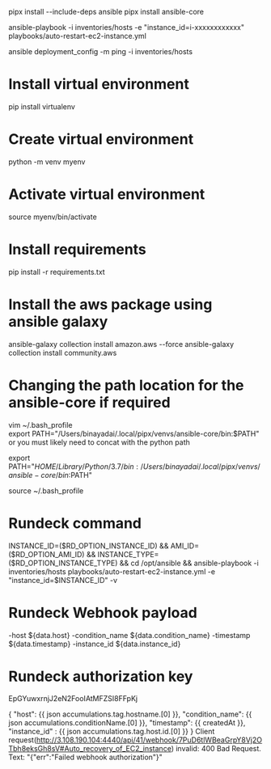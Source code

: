 pipx install --include-deps ansible
pipx install ansible-core

ansible-playbook -i inventories/hosts -e "instance_id=i-xxxxxxxxxxxx" playbooks/auto-restart-ec2-instance.yml

ansible deployment_config -m ping -i inventories/hosts


# Install virtual environment
pip install virtualenv

# Create virtual environment
python -m venv myenv

# Activate virtual environment
source myenv/bin/activate

# Install requirements
pip install -r requirements.txt


# Install the aws package using ansible galaxy

ansible-galaxy collection install amazon.aws --force
ansible-galaxy collection install community.aws


# Changing the path location for the ansible-core if required

vim ~/.bash_profile  
export PATH="/Users/binayadai/.local/pipx/venvs/ansible-core/bin:$PATH"
or you must likely need to concat with the python path

export PATH="$HOME/Library/Python/3.7/bin:/Users/binayadai/.local/pipx/venvs/ansible-core/bin:$PATH"

source ~/.bash_profile


# Rundeck command

INSTANCE_ID=($RD_OPTION_INSTANCE_ID) && AMI_ID=($RD_OPTION_AMI_ID) && INSTANCE_TYPE=($RD_OPTION_INSTANCE_TYPE) && cd /opt/ansible && ansible-playbook -i inventories/hosts playbooks/auto-restart-ec2-instance.yml -e "instance_id=$INSTANCE_ID"  -v

# Rundeck Webhook payload

-host ${data.host} -condition_name ${data.condition_name} -timestamp ${data.timestamp} -instance_id ${data.instance_id} 

# Rundeck authorization key

EpGYuwxrnjJ2eN2FooIAtMFZSI8FFpKj


{
	"host": {{ json accumulations.tag.hostname.[0] }},
	"condition_name": {{ json accumulations.conditionName.[0] }},
	"timestamp": {{ createdAt }},
	"instance_id" : {{ json accumulations.tag.host.id.[0] }}
}
Client request(http://3.108.190.104:4440/api/41/webhook/7PuD6tlWBeaGrpY8Vj2OTbh8eksGh8sV#Auto_recovery_of_EC2_instance) invalid: 400 Bad Request. Text: "{"err":"Failed webhook authorization"}"